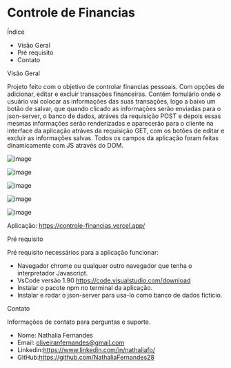 # Controle de Financias

Índice

* Visão Geral
* Pré requisito
* Contato

Visão Geral

Projeto feito com o objetivo de controlar financias pessoais. Com opções de adicionar, editar e excluir transações financeiras. 
Contém fomulário onde o usuário vai colocar as informações das suas transações, logo a baixo um botão de salvar, que quando clicado 
as informações serão enviadas para o json-server, o banco de dados, atráves da requisição POST e depois essas mesmas informações serão 
renderizadas e aparecerão para o cliente na interface da aplicação atráves da requisição GET, com os botões de editar e excluir as informações 
salvas. Todos os campos da aplicação foram feitas dinamicamente com JS através do DOM. 

![image](https://github.com/user-attachments/assets/53c99738-db15-40dc-8549-67f437b004f1)

![image](https://github.com/user-attachments/assets/4b223544-af00-4eca-9fae-0608befd5414)

![image](https://github.com/user-attachments/assets/04c48be2-aa5b-49db-b545-9dbffc3725ff)

![image](https://github.com/user-attachments/assets/4acf2464-243e-42c1-974a-57c33be3c020)

![image](https://github.com/user-attachments/assets/2e2304b9-5fbb-4674-a062-5a3da5b56b8e)


Aplicação: <link>https://controle-financias.vercel.app/<link>



Pré requisito

Pré requisito necessários para a aplicação funcionar:

* Navegador chrome ou qualquer outro navegador que tenha o interpretador Javascript.
* VsCode versão 1.90 https://code.visualstudio.com/download
* Instalar o pacote npm no terminal da aplicação.
* Instalar e rodar o json-server para usa-lo como banco de dados fícticio. 

Contato

Informações de contato para perguntas e suporte. 

* Nome: Nathalia Fernandes
* Email: oliveiranfernandes@gmail.com
* Linkedin:https://www.linkedin.com/in/nathaliafo/
* GitHub:https://github.com/NathaliaFernandes28

